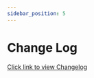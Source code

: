 ```yaml
---
sidebar_position: 5
---
```

# Change Log

[Click link to view Changelog](https://github.com/FindoraNetwork/platform/blob/main/docs/CHANGELOG.md)


